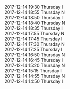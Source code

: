 2017-12-14 19:30 Thursday  I  
2017-12-14 18:55 Thursday  N  
2017-12-14 18:50 Thursday  I  
2017-12-14 18:40 Thursday  N  
2017-12-14 18:35 Thursday  I  
2017-12-14 17:55 Thursday  N  
2017-12-14 17:45 Thursday  I  
2017-12-14 17:30 Thursday  N  
2017-12-14 17:25 Thursday  I  
2017-12-14 16:50 Thursday  N  
2017-12-14 16:45 Thursday  I  
2017-12-14 15:20 Thursday  N  
2017-12-14 15:15 Thursday  I  
2017-12-14 14:55 Thursday  N  
2017-12-14 14:50 Thursday  I  
